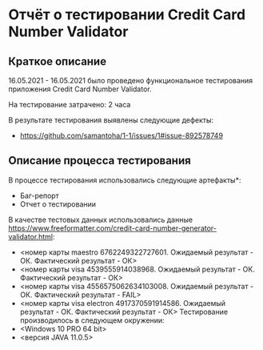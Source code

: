 # Отчёт о тестировании  Credit Card Number Validator

## Краткое описание

16.05.2021 - 16.05.2021 было проведено функциональное
тестирования приложения Credit Card Number Validator.

На тестирование затрачено: 2 часа

В результате тестирования выявлены следующие дефекты:
* <https://github.com/samantoha/1-1/issues/1#issue-892578749>

## Описание процесса тестирования

В процессе тестирования использовались следующие артефакты*:
* Баг-репорт
* Отчет о тестировании


В качестве тестовых данных использовались данные <https://www.freeformatter.com/credit-card-number-generator-validator.html>:
* <номер карты maestro 6762249322727601. Ожидаемый результат - ОК. Фактический результат - ОК>
* <номер карты visa 4539555914038968. Ожидаемый результат - ОК. Фактический результат - ОК>
* <номер карты visa 4556575062634103008. Ожидаемый результат - ОК. Фактический результат - FAIL>
* <номер карты visa electron 4917370591914586. Ожидаемый результат - ОК. Фактический результат - ОК>
Тестирование производилось в следующем окружении:
* <Windows 10 PRO 64 bit>
* <версия JAVA 11.0.5>